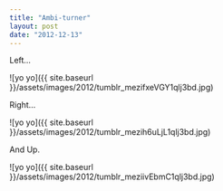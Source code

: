```yaml
---
title: "Ambi-turner"
layout: post
date: "2012-12-13"
---
```


Left…

![yo yo]({{ site.baseurl }}/assets/images/2012/tumblr_mezifxeVGY1qlj3bd.jpg)

Right…

![yo yo]({{ site.baseurl }}/assets/images/2012/tumblr_mezih6uLjL1qlj3bd.jpg)

And Up.

![yo yo]({{ site.baseurl }}/assets/images/2012/tumblr_meziivEbmC1qlj3bd.jpg)
